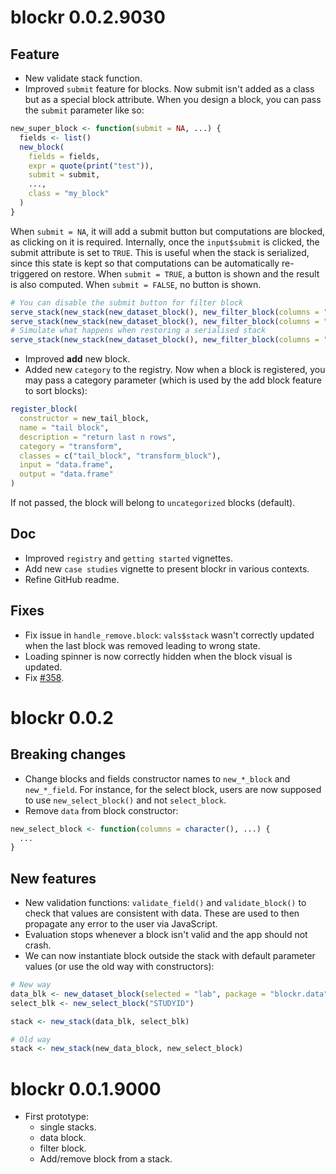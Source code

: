 # blockr 0.0.2.9030

## Feature
- New validate stack function.
- Improved `submit` feature for blocks. Now submit isn't added as a class but as a special block attribute. When you design a block, you can pass the `submit` parameter like so:

```r
new_super_block <- function(submit = NA, ...) {
  fields <- list()
  new_block(
    fields = fields,
    expr = quote(print("test")),
    submit = submit,
    ...,
    class = "my_block"
  )
}
```

When `submit = NA`, it will add a submit button but computations are blocked, as clicking on it is required. Internally, once the `input$submit` is clicked, the submit attribute is set to `TRUE`. This is useful when the stack is serialized, since this state is kept so that computations can be automatically re-triggered on restore. When `submit = TRUE`, a button is shown and the result is also computed. When `submit = FALSE`, no button is shown.

```r
# You can disable the submit button for filter block
serve_stack(new_stack(new_dataset_block(), new_filter_block(columns = "Time", submit = FALSE)))
serve_stack(new_stack(new_dataset_block(), new_filter_block(columns = "Time", submit = NA)))
# Simulate what happens when restoring a serialised stack
serve_stack(new_stack(new_dataset_block(), new_filter_block(columns = "Time", submit = TRUE)))
```

- Improved __add__ new block.
- Added new `category` to the registry. Now when a block is registered, you may pass a category parameter (which is used by the add block feature to sort blocks):

```r
register_block(
  constructor = new_tail_block,
  name = "tail block",
  description = "return last n rows",
  category = "transform",
  classes = c("tail_block", "transform_block"),
  input = "data.frame",
  output = "data.frame"
)
```

If not passed, the block will belong to `uncategorized` blocks (default).

## Doc
- Improved `registry` and `getting started` vignettes.
- Add new `case studies` vignette to present blockr in various contexts.
- Refine GitHub readme.

## Fixes
- Fix issue in `handle_remove.block`: `vals$stack` wasn't correctly updated
when the last block was removed leading to wrong state.
- Loading spinner is now correctly hidden when the block visual is updated.
- Fix [#358](https://github.com/BristolMyersSquibb/blockr/issues/358).

# blockr 0.0.2

## Breaking changes
- Change blocks and fields constructor names to `new_*_block` and `new_*_field`. For instance, for the select block,
users are now supposed to use `new_select_block()` and not `select_block`.
- Remove `data` from block constructor:

```r
new_select_block <- function(columns = character(), ...) {
  ...
}
```

## New features
- New validation functions: `validate_field()` and `validate_block()` to check that
values are consistent with data. These are used to then propagate any error to the user via JavaScript.
- Evaluation stops whenever a block isn't valid and the app should not crash.
- We can now instantiate block outside the stack with default parameter values (or use the old way with constructors):

```r
# New way
data_blk <- new_dataset_block(selected = "lab", package = "blockr.data")
select_blk <- new_select_block("STUDYID")

stack <- new_stack(data_blk, select_blk)

# Old way
stack <- new_stack(new_data_block, new_select_block)
```

# blockr 0.0.1.9000

* First prototype:
  - single stacks.
  - data block.
  - filter block.
  - Add/remove block from a stack.
